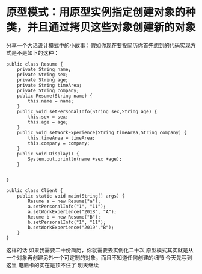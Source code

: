# 原型模式：用原型实例指定创建对象的种类，并且通过拷贝这些对象创建新的对象
分享一个大话设计模式中的小故事：假如你现在要投简历你首先想到的代码实现方式是不是如下的这种：
```
public class Resume {
	private String name;
	private String sex;
	private String age;
	private String timeArea;
	private String company;
	public Resume(String name) {
		this.name = name;
	}
	public void setPersonalInfo(String sex,String age) {
		this.sex = sex;
		this.age = age;
	}
	public void setWorkExperience(String timeArea,String company) {
		this.timeArea = timeArea;
		this.company = company;
	}
	public void Display() {
		System.out.println(name +sex +age);
	}
	
	
}
```
```
public class Client {
	public static void main(String[] args) {
		Resume a = new Resume("a");
		a.setPersonalInfo("1", "11");
		a.setWorkExperience("2018", "A");
		Resume b = new Resume("B");
		b.setPersonalInfo("1", "11");
		b.setWorkExperience("2019","B");
	}
}
```
这样的话 如果我需要二十份简历，你就需要去实例化二十次
原型模式其实就是从一个对象再创建另外一个可定制的对象，而且不知道任何创建的细节
今天先写到这里 电脑卡的实在是顶不住了 明天继续

